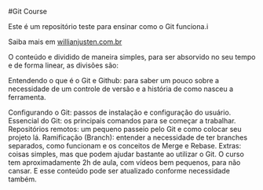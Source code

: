 #Git Course

Este é um repositório teste para ensinar como o Git funciona.i

Saiba mais em [willianjusten.com.br](http://willianjusten.com.br)


O conteúdo e dividido de maneira simples, para ser absorvido no seu tempo e de forma linear, as divisões são:

Entendendo o que é o Git e Github: para saber um pouco sobre a necessidade de um controle de versão e a história de como nasceu a ferramenta.

Configurando o Git: passos de instalação e configuração do usuário.
Essencial do Git: os principais comandos para se começar a trabalhar.
Repositórios remotos: um pequeno passeio pelo Git e como colocar seu projeto lá.
Ramificação (Branch): entender a necessidade de ter branches separados, como funcionam e os conceitos de Merge e Rebase.
Extras: coisas simples, mas que podem ajudar bastante ao utilizar o Git.
O curso tem aproximadamente 2h de aula, com vídeos bem pequenos, para não cansar. E esse conteúdo pode ser atualizado conforme necessidade também.